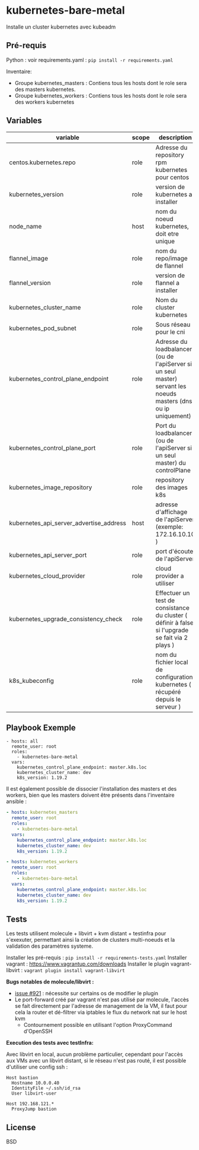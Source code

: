 kubernetes-bare-metal
=========

Installe un cluster kubernetes avec kubeadm

Pré-requis
------------

Python : voir requirements.yaml : `pip install -r requirements.yaml`

Inventaire:

  * Groupe kubernetes_masters : Contiens tous les hosts dont le role sera des masters kubernetes.
  * Groupe kubernetes_workers : Contiens tous les hosts dont le role sera des workers kubernetes


Variables
--------------

| variable | scope | description | defaut |
| --- | --- | --- | --- |
| centos.kubernetes.repo | role | Adresse du repository rpm kubernetes pour centos | https://packages.cloud.google.com/yum/repos/ |
| kubernetes_version | role | version de kubernetes a installer | 1.19.2 |
| node_name | host | nom du noeud kubernetes, doit etre unique | voir documentation kubeadm |
| flannel_image | role | nom du repo/image de flannel | quay.io/coreos/flannel |
| flannel_version | role | version de flannel a installer | v0.13.0 |
| kubernetes_cluster_name | role | Nom du cluster kubernetes | kubernetes |
| kubernetes_pod_subnet | role | Sous réseau pour le cni | 10.244.0.0/16 |
| kubernetes_control_plane_endpoint | role | Adresse du loadbalancer (ou de l'apiServer si un seul master) servant les noeuds masters (dns ou ip uniquement) | ansible_fqdn du premier master |
| kubernetes_control_plane_port | role | Port du loadbalancer (ou de l'apiServer si un seul master) du controlPlane | 6443 |
| kubernetes_image_repository | role | repository des images k8s | k8s.gcr.io |
| kubernetes_api_server_advertise_address | host | adresse d'affichage de l'apiServer (exemple: 172.16.10.10 ) | ansible_default_ipv4.address |
| kubernetes_api_server_port | role | port d'écoute de l'apiServer | 6443 |
| kubernetes_cloud_provider | role | cloud provider a utiliser | N/A |
| kubernetes_upgrade_consistency_check | role | Effectuer un test de consistance du cluster ( définir à false si l'upgrade se fait via 2 plays ) | true |
| k8s_kubeconfig | role | nom du fichier local de configuration kubernetes ( récupéré depuis le serveur ) | {{role_path}}/files/admin.conf |

Playbook Exemple
----------------

```
- hosts: all
  remote_user: root
  roles:
    - kubernetes-bare-metal
  vars:
    kubernetes_control_plane_endpoint: master.k8s.loc
    kubernetes_cluster_name: dev
    k8s_version: 1.19.2
```

Il est également possible de dissocier l'installation des masters et des workers, bien que les masters doivent être présents dans l'inventaire ansible :

```yaml
- hosts: kubernetes_masters
  remote_user: root
  roles:
    - kubernetes-bare-metal
  vars:
    kubernetes_control_plane_endpoint: master.k8s.loc
    kubernetes_cluster_name: dev
    k8s_version: 1.19.2

- hosts: kubernetes_workers
  remote_user: root
  roles:
    - kubernetes-bare-metal
  vars:
    kubernetes_control_plane_endpoint: master.k8s.loc
    kubernetes_cluster_name: dev
    k8s_version: 1.19.2
```

Tests
-----

Les tests utilisent molecule + libvirt + kvm distant + testinfra pour s'exexuter, permettant ainsi la création de clusters multi-noeuds et la validation des paramètres systeme.

Installer les pré-requis : `pip install -r requirements-tests.yaml`
Installer vagrant : https://www.vagrantup.com/downloads
Installer le plugin vagrant-libvirt : `vagrant plugin install vagrant-libvirt`

__Bugs notables de molecule/libvirt :__

  * [issue #921](https://github.com/vagrant-libvirt/vagrant-libvirt/issues/921#issuecomment-464334757) : nécessite sur certains os de modifier le plugin
  * Le port-forward créé par vagrant n'est pas utilisé par molecule, l'accès se fait directement par l'adresse de management de la VM, il faut pour cela la router et dé-filtrer via iptables le flux du network nat sur le host kvm
    * Contournement possible en utilisant l'option ProxyCommand d'OpenSSH

__Execution des tests avec testInfra:__

Avec libvirt en local, aucun problème particulier, cependant pour l'accès aux VMs avec un libvirt distant, si le réseau n'est pas routé, il est possible d'utiliser une config ssh :

```
Host bastion
  Hostname 10.0.0.40
  IdentityFile ~/.ssh/id_rsa
  User libvirt-user

Host 192.168.121.*
  ProxyJump bastion
```

License
-------

BSD
